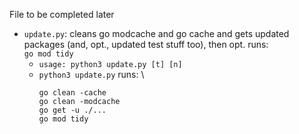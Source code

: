File to be completed later

- `update.py`: cleans go modcache and go cache and gets updated packages (and, opt., updated test stuff too), then opt. runs: \
`go mod tidy`
  - `usage: python3 update.py [t] [n]`
  - `python3 update.py` runs: \
    ```
    go clean -cache
    go clean -modcache
    go get -u ./...
    go mod tidy
    ```